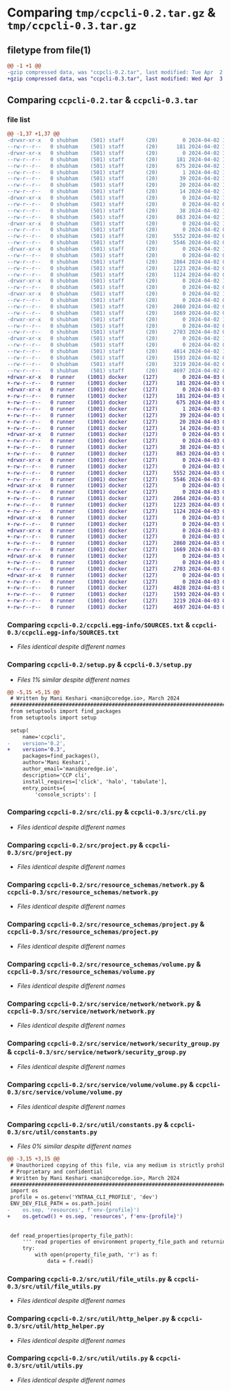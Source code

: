 # Comparing `tmp/ccpcli-0.2.tar.gz` & `tmp/ccpcli-0.3.tar.gz`

## filetype from file(1)

```diff
@@ -1 +1 @@
-gzip compressed data, was "ccpcli-0.2.tar", last modified: Tue Apr  2 11:18:27 2024, max compression
+gzip compressed data, was "ccpcli-0.3.tar", last modified: Wed Apr  3 06:32:36 2024, max compression
```

## Comparing `ccpcli-0.2.tar` & `ccpcli-0.3.tar`

### file list

```diff
@@ -1,37 +1,37 @@
-drwxr-xr-x   0 shubham    (501) staff       (20)        0 2024-04-02 11:18:27.234756 ccpcli-0.2/
--rw-r--r--   0 shubham    (501) staff       (20)      181 2024-04-02 11:18:27.234556 ccpcli-0.2/PKG-INFO
-drwxr-xr-x   0 shubham    (501) staff       (20)        0 2024-04-02 11:18:27.234242 ccpcli-0.2/ccpcli.egg-info/
--rw-r--r--   0 shubham    (501) staff       (20)      181 2024-04-02 11:18:27.000000 ccpcli-0.2/ccpcli.egg-info/PKG-INFO
--rw-r--r--   0 shubham    (501) staff       (20)      675 2024-04-02 11:18:27.000000 ccpcli-0.2/ccpcli.egg-info/SOURCES.txt
--rw-r--r--   0 shubham    (501) staff       (20)        1 2024-04-02 11:18:27.000000 ccpcli-0.2/ccpcli.egg-info/dependency_links.txt
--rw-r--r--   0 shubham    (501) staff       (20)       39 2024-04-02 11:18:27.000000 ccpcli-0.2/ccpcli.egg-info/entry_points.txt
--rw-r--r--   0 shubham    (501) staff       (20)       20 2024-04-02 11:18:27.000000 ccpcli-0.2/ccpcli.egg-info/requires.txt
--rw-r--r--   0 shubham    (501) staff       (20)       14 2024-04-02 11:18:27.000000 ccpcli-0.2/ccpcli.egg-info/top_level.txt
-drwxr-xr-x   0 shubham    (501) staff       (20)        0 2024-04-02 11:18:27.229021 ccpcli-0.2/resources/
--rw-r--r--   0 shubham    (501) staff       (20)        0 2024-04-02 09:53:33.000000 ccpcli-0.2/resources/__init__.py
--rw-r--r--   0 shubham    (501) staff       (20)       38 2024-04-02 11:18:27.234803 ccpcli-0.2/setup.cfg
--rw-r--r--   0 shubham    (501) staff       (20)      863 2024-04-02 10:52:45.000000 ccpcli-0.2/setup.py
-drwxr-xr-x   0 shubham    (501) staff       (20)        0 2024-04-02 11:18:27.229744 ccpcli-0.2/src/
--rw-r--r--   0 shubham    (501) staff       (20)        0 2024-04-02 09:53:33.000000 ccpcli-0.2/src/__init__.py
--rw-r--r--   0 shubham    (501) staff       (20)     5552 2024-04-02 09:53:33.000000 ccpcli-0.2/src/cli.py
--rw-r--r--   0 shubham    (501) staff       (20)     5546 2024-04-02 09:53:33.000000 ccpcli-0.2/src/project.py
-drwxr-xr-x   0 shubham    (501) staff       (20)        0 2024-04-02 11:18:27.231651 ccpcli-0.2/src/resource_schemas/
--rw-r--r--   0 shubham    (501) staff       (20)        0 2024-04-02 09:53:33.000000 ccpcli-0.2/src/resource_schemas/__init__.py
--rw-r--r--   0 shubham    (501) staff       (20)     2864 2024-04-02 09:53:33.000000 ccpcli-0.2/src/resource_schemas/network.py
--rw-r--r--   0 shubham    (501) staff       (20)     1223 2024-04-02 09:53:33.000000 ccpcli-0.2/src/resource_schemas/project.py
--rw-r--r--   0 shubham    (501) staff       (20)     1124 2024-04-02 09:53:33.000000 ccpcli-0.2/src/resource_schemas/volume.py
-drwxr-xr-x   0 shubham    (501) staff       (20)        0 2024-04-02 11:18:27.232427 ccpcli-0.2/src/service/
--rw-r--r--   0 shubham    (501) staff       (20)        0 2024-04-02 09:53:33.000000 ccpcli-0.2/src/service/__init__.py
-drwxr-xr-x   0 shubham    (501) staff       (20)        0 2024-04-02 11:18:27.232806 ccpcli-0.2/src/service/network/
--rw-r--r--   0 shubham    (501) staff       (20)        0 2024-04-02 09:53:33.000000 ccpcli-0.2/src/service/network/__init__.py
--rw-r--r--   0 shubham    (501) staff       (20)     2860 2024-04-02 09:53:33.000000 ccpcli-0.2/src/service/network/network.py
--rw-r--r--   0 shubham    (501) staff       (20)     1669 2024-04-02 09:53:33.000000 ccpcli-0.2/src/service/network/security_group.py
-drwxr-xr-x   0 shubham    (501) staff       (20)        0 2024-04-02 11:18:27.233085 ccpcli-0.2/src/service/volume/
--rw-r--r--   0 shubham    (501) staff       (20)        0 2024-04-02 09:53:33.000000 ccpcli-0.2/src/service/volume/__init__.py
--rw-r--r--   0 shubham    (501) staff       (20)     2703 2024-04-02 09:53:33.000000 ccpcli-0.2/src/service/volume/volume.py
-drwxr-xr-x   0 shubham    (501) staff       (20)        0 2024-04-02 11:18:27.233946 ccpcli-0.2/src/util/
--rw-r--r--   0 shubham    (501) staff       (20)        0 2024-04-02 09:53:33.000000 ccpcli-0.2/src/util/__init__.py
--rw-r--r--   0 shubham    (501) staff       (20)     4814 2024-04-02 10:50:35.000000 ccpcli-0.2/src/util/constants.py
--rw-r--r--   0 shubham    (501) staff       (20)     1593 2024-04-02 09:53:33.000000 ccpcli-0.2/src/util/file_utils.py
--rw-r--r--   0 shubham    (501) staff       (20)     3219 2024-04-02 09:53:33.000000 ccpcli-0.2/src/util/http_helper.py
--rw-r--r--   0 shubham    (501) staff       (20)     4697 2024-04-02 09:53:33.000000 ccpcli-0.2/src/util/utils.py
+drwxr-xr-x   0 runner    (1001) docker     (127)        0 2024-04-03 06:32:36.940156 ccpcli-0.3/
+-rw-r--r--   0 runner    (1001) docker     (127)      181 2024-04-03 06:32:36.940156 ccpcli-0.3/PKG-INFO
+drwxr-xr-x   0 runner    (1001) docker     (127)        0 2024-04-03 06:32:36.940156 ccpcli-0.3/ccpcli.egg-info/
+-rw-r--r--   0 runner    (1001) docker     (127)      181 2024-04-03 06:32:36.000000 ccpcli-0.3/ccpcli.egg-info/PKG-INFO
+-rw-r--r--   0 runner    (1001) docker     (127)      675 2024-04-03 06:32:36.000000 ccpcli-0.3/ccpcli.egg-info/SOURCES.txt
+-rw-r--r--   0 runner    (1001) docker     (127)        1 2024-04-03 06:32:36.000000 ccpcli-0.3/ccpcli.egg-info/dependency_links.txt
+-rw-r--r--   0 runner    (1001) docker     (127)       39 2024-04-03 06:32:36.000000 ccpcli-0.3/ccpcli.egg-info/entry_points.txt
+-rw-r--r--   0 runner    (1001) docker     (127)       20 2024-04-03 06:32:36.000000 ccpcli-0.3/ccpcli.egg-info/requires.txt
+-rw-r--r--   0 runner    (1001) docker     (127)       14 2024-04-03 06:32:36.000000 ccpcli-0.3/ccpcli.egg-info/top_level.txt
+drwxr-xr-x   0 runner    (1001) docker     (127)        0 2024-04-03 06:32:36.936156 ccpcli-0.3/resources/
+-rw-r--r--   0 runner    (1001) docker     (127)        0 2024-04-03 06:32:18.000000 ccpcli-0.3/resources/__init__.py
+-rw-r--r--   0 runner    (1001) docker     (127)       38 2024-04-03 06:32:36.940156 ccpcli-0.3/setup.cfg
+-rw-r--r--   0 runner    (1001) docker     (127)      863 2024-04-03 06:32:18.000000 ccpcli-0.3/setup.py
+drwxr-xr-x   0 runner    (1001) docker     (127)        0 2024-04-03 06:32:36.936156 ccpcli-0.3/src/
+-rw-r--r--   0 runner    (1001) docker     (127)        0 2024-04-03 06:32:18.000000 ccpcli-0.3/src/__init__.py
+-rw-r--r--   0 runner    (1001) docker     (127)     5552 2024-04-03 06:32:18.000000 ccpcli-0.3/src/cli.py
+-rw-r--r--   0 runner    (1001) docker     (127)     5546 2024-04-03 06:32:18.000000 ccpcli-0.3/src/project.py
+drwxr-xr-x   0 runner    (1001) docker     (127)        0 2024-04-03 06:32:36.936156 ccpcli-0.3/src/resource_schemas/
+-rw-r--r--   0 runner    (1001) docker     (127)        0 2024-04-03 06:32:18.000000 ccpcli-0.3/src/resource_schemas/__init__.py
+-rw-r--r--   0 runner    (1001) docker     (127)     2864 2024-04-03 06:32:18.000000 ccpcli-0.3/src/resource_schemas/network.py
+-rw-r--r--   0 runner    (1001) docker     (127)     1223 2024-04-03 06:32:18.000000 ccpcli-0.3/src/resource_schemas/project.py
+-rw-r--r--   0 runner    (1001) docker     (127)     1124 2024-04-03 06:32:18.000000 ccpcli-0.3/src/resource_schemas/volume.py
+drwxr-xr-x   0 runner    (1001) docker     (127)        0 2024-04-03 06:32:36.936156 ccpcli-0.3/src/service/
+-rw-r--r--   0 runner    (1001) docker     (127)        0 2024-04-03 06:32:18.000000 ccpcli-0.3/src/service/__init__.py
+drwxr-xr-x   0 runner    (1001) docker     (127)        0 2024-04-03 06:32:36.940156 ccpcli-0.3/src/service/network/
+-rw-r--r--   0 runner    (1001) docker     (127)        0 2024-04-03 06:32:18.000000 ccpcli-0.3/src/service/network/__init__.py
+-rw-r--r--   0 runner    (1001) docker     (127)     2860 2024-04-03 06:32:18.000000 ccpcli-0.3/src/service/network/network.py
+-rw-r--r--   0 runner    (1001) docker     (127)     1669 2024-04-03 06:32:18.000000 ccpcli-0.3/src/service/network/security_group.py
+drwxr-xr-x   0 runner    (1001) docker     (127)        0 2024-04-03 06:32:36.940156 ccpcli-0.3/src/service/volume/
+-rw-r--r--   0 runner    (1001) docker     (127)        0 2024-04-03 06:32:18.000000 ccpcli-0.3/src/service/volume/__init__.py
+-rw-r--r--   0 runner    (1001) docker     (127)     2703 2024-04-03 06:32:18.000000 ccpcli-0.3/src/service/volume/volume.py
+drwxr-xr-x   0 runner    (1001) docker     (127)        0 2024-04-03 06:32:36.940156 ccpcli-0.3/src/util/
+-rw-r--r--   0 runner    (1001) docker     (127)        0 2024-04-03 06:32:18.000000 ccpcli-0.3/src/util/__init__.py
+-rw-r--r--   0 runner    (1001) docker     (127)     4828 2024-04-03 06:32:18.000000 ccpcli-0.3/src/util/constants.py
+-rw-r--r--   0 runner    (1001) docker     (127)     1593 2024-04-03 06:32:18.000000 ccpcli-0.3/src/util/file_utils.py
+-rw-r--r--   0 runner    (1001) docker     (127)     3219 2024-04-03 06:32:18.000000 ccpcli-0.3/src/util/http_helper.py
+-rw-r--r--   0 runner    (1001) docker     (127)     4697 2024-04-03 06:32:18.000000 ccpcli-0.3/src/util/utils.py
```

### Comparing `ccpcli-0.2/ccpcli.egg-info/SOURCES.txt` & `ccpcli-0.3/ccpcli.egg-info/SOURCES.txt`

 * *Files identical despite different names*

### Comparing `ccpcli-0.2/setup.py` & `ccpcli-0.3/setup.py`

 * *Files 1% similar despite different names*

```diff
@@ -5,15 +5,15 @@
 # Written by Mani Keshari <mani@coredge.io>, March 2024                       #
 ###############################################################################
 from setuptools import find_packages
 from setuptools import setup
 
 setup(
     name='ccpcli',
-    version='0.2',
+    version='0.3',
     packages=find_packages(),
     author='Mani Keshari',
     author_email='mani@coredge.io',
     description='CCP cli',
     install_requires=['click', 'halo', 'tabulate'],
     entry_points={
         'console_scripts': [
```

### Comparing `ccpcli-0.2/src/cli.py` & `ccpcli-0.3/src/cli.py`

 * *Files identical despite different names*

### Comparing `ccpcli-0.2/src/project.py` & `ccpcli-0.3/src/project.py`

 * *Files identical despite different names*

### Comparing `ccpcli-0.2/src/resource_schemas/network.py` & `ccpcli-0.3/src/resource_schemas/network.py`

 * *Files identical despite different names*

### Comparing `ccpcli-0.2/src/resource_schemas/project.py` & `ccpcli-0.3/src/resource_schemas/project.py`

 * *Files identical despite different names*

### Comparing `ccpcli-0.2/src/resource_schemas/volume.py` & `ccpcli-0.3/src/resource_schemas/volume.py`

 * *Files identical despite different names*

### Comparing `ccpcli-0.2/src/service/network/network.py` & `ccpcli-0.3/src/service/network/network.py`

 * *Files identical despite different names*

### Comparing `ccpcli-0.2/src/service/network/security_group.py` & `ccpcli-0.3/src/service/network/security_group.py`

 * *Files identical despite different names*

### Comparing `ccpcli-0.2/src/service/volume/volume.py` & `ccpcli-0.3/src/service/volume/volume.py`

 * *Files identical despite different names*

### Comparing `ccpcli-0.2/src/util/constants.py` & `ccpcli-0.3/src/util/constants.py`

 * *Files 0% similar despite different names*

```diff
@@ -3,15 +3,15 @@
 # Unauthorized copying of this file, via any medium is strictly prohibited    #
 # Proprietary and confidential                                                #
 # Written by Mani Keshari <mani@coredge.io>, March 2024                       #
 ###############################################################################
 import os
 profile = os.getenv('YNTRAA_CLI_PROFILE', 'dev')
 ENV_DEV_FILE_PATH = os.path.join(
-    os.sep, 'resources', f'env-{profile}')
+    os.getcwd() + os.sep, 'resources', f'env-{profile}')
 
 
 def read_properties(property_file_path):
     ''' read properties of environment property_file_path and returning dict '''
     try:
         with open(property_file_path, 'r') as f:
             data = f.read()
```

### Comparing `ccpcli-0.2/src/util/file_utils.py` & `ccpcli-0.3/src/util/file_utils.py`

 * *Files identical despite different names*

### Comparing `ccpcli-0.2/src/util/http_helper.py` & `ccpcli-0.3/src/util/http_helper.py`

 * *Files identical despite different names*

### Comparing `ccpcli-0.2/src/util/utils.py` & `ccpcli-0.3/src/util/utils.py`

 * *Files identical despite different names*

